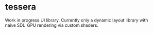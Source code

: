# tessera

Work in progress UI library. Currently only a dynamic layout library with naive SDL_GPU rendering 
via custom shaders.

